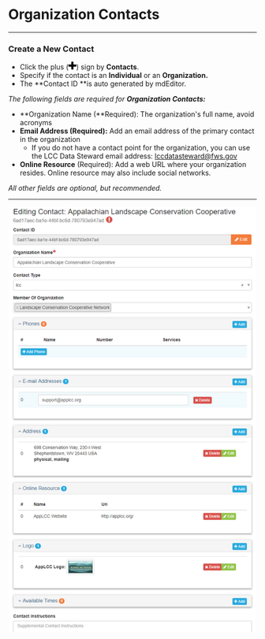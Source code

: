 # Organization Contacts

---

### Create a New Contact

* Click the plus \(![](/assets/symbol_plus_16.png)\) sign by **Contacts**.
* Specify if the contact is an **Individual** or an **Organization.**
* The **Contact ID **is auto generated by mdEditor.

_The following fields are required for **Organization Contacts:**_

* **Organization Name \(**Required\): The organization's full name, avoid acronyms
* **Email Address **\(Required\)**:** Add an email address of the primary contact in the organization
  * If you do not have a contact point for the organization, you can use the LCC Data Steward email address: lccdatasteward@fws.gov
* **Online Resource** \(Required\): Add a web URL where your organization resides. Online resource may also include social networks.

_All other fields are optional, but recommended._

---

![](/assets/organization_contact_page.png)


